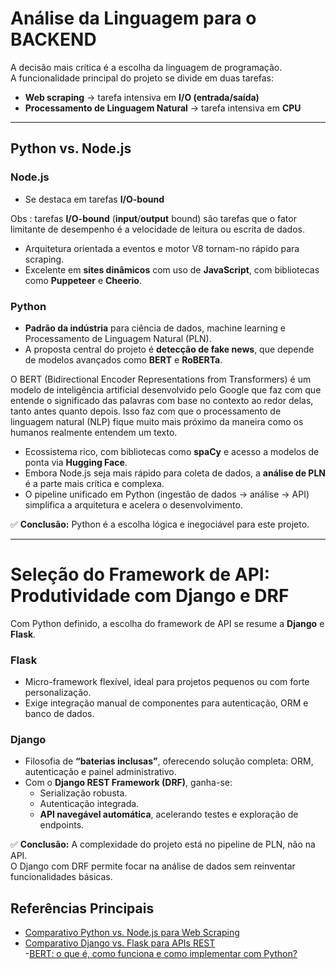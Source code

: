 # Análise da Linguagem para o BACKEND

A decisão mais crítica é a escolha da linguagem de programação.  
A funcionalidade principal do projeto se divide em duas tarefas:

- **Web scraping** → tarefa intensiva em **I/O (entrada/saída)**  
- **Processamento de Linguagem Natural** → tarefa intensiva em **CPU**

---

## Python vs. Node.js

### Node.js
- Se destaca em tarefas **I/O-bound** 

Obs : tarefas **I/O-bound** (**input**/**output** bound) são tarefas que o fator limitante de desempenho é a velocidade de leitura ou escrita de dados.  

- Arquitetura orientada a eventos e motor V8 tornam-no rápido para scraping.  
- Excelente em **sites dinâmicos** com uso de **JavaScript**, com bibliotecas como **Puppeteer** e **Cheerio**.  

### Python
- **Padrão da indústria** para ciência de dados, machine learning e Processamento de Linguagem Natural (PLN).  
- A proposta central do projeto é **detecção de fake news**, que depende de modelos avançados como **BERT** e **RoBERTa**. 

O BERT (Bidirectional Encoder Representations from Transformers) é um modelo de inteligência artificial desenvolvido pelo Google que faz com que entende o significado das palavras com base no contexto ao redor delas, tanto antes quanto depois. Isso faz com que o processamento de linguagem natural (NLP) fique muito mais próximo da maneira como os humanos realmente entendem um texto.

- Ecossistema rico, com bibliotecas como **spaCy** e acesso a modelos de ponta via **Hugging Face**.  
- Embora Node.js seja mais rápido para coleta de dados, a **análise de PLN** é a parte mais crítica e complexa.  
- O pipeline unificado em Python (ingestão de dados → análise → API) simplifica a arquitetura e acelera o desenvolvimento.  

✅ **Conclusão:** Python é a escolha lógica e inegociável para este projeto.  

---

# Seleção do Framework de API: Produtividade com Django e DRF

Com Python definido, a escolha do framework de API se resume a **Django** e **Flask**.

### Flask
- Micro-framework flexível, ideal para projetos pequenos ou com forte personalização.  
- Exige integração manual de componentes para autenticação, ORM e banco de dados.  

### Django
- Filosofia de **“baterias inclusas”**, oferecendo solução completa: ORM, autenticação e painel administrativo.  
- Com o **Django REST Framework (DRF)**, ganha-se:
  - Serialização robusta.  
  - Autenticação integrada.  
  - **API navegável automática**, acelerando testes e exploração de endpoints.  

✅ **Conclusão:** A complexidade do projeto está no pipeline de PLN, não na API.  
O Django com DRF permite focar na análise de dados sem reinventar funcionalidades básicas.  


## Referências Principais
- [Comparativo Python vs. Node.js para Web Scraping](https://scrape.do/blog/web-scraping-python-vs-nodejs/)  
- [Comparativo Django vs. Flask para APIs REST](https://www.excella.com/insights/creating-a-restful-api-django-rest-framework-vs-flask)  
-[BERT: o que é, como funciona e como implementar com Python?](https://hub.asimov.academy/blog/bert-o-que-e-como-funciona)  


